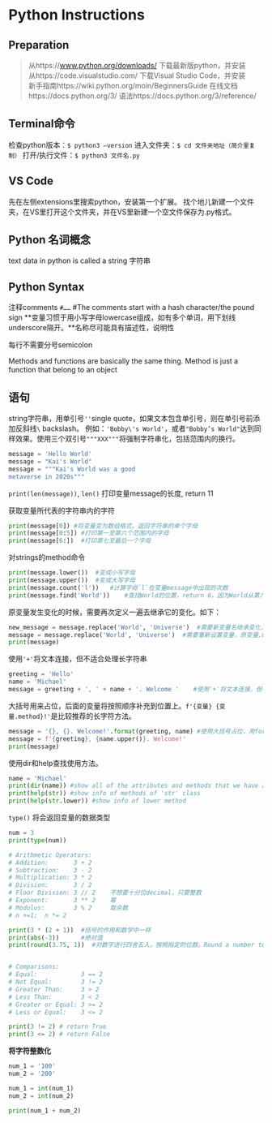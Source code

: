 # Python Instructions

## Preparation

> 从https://www.python.org/downloads/ 下载最新版python，并安装  
> 从https://code.visualstudio.com/ 下载Visual Studio Code，并安装  
> 新手指南https://wiki.python.org/moin/BeginnersGuide 
> 在线文档https://docs.python.org/3/ 
> 语法https://docs.python.org/3/reference/ 


## Terminal命令

检查python版本：`$ python3 —version`
进入文件夹：`$ cd 文件夹地址（简介里复制）`
打开/执行文件：`$ python3 文件名.py`

## VS Code

先在左侧extensions里搜索python，安装第一个扩展。
找个地儿新建一个文件夹，在VS里打开这个文件夹，并在VS里新建一个空文件保存为.py格式。

## Python 名词概念

text data in python is called a string 字符串
  
## Python Syntax

注释comments
`#……` #The comments start with a hash character/the pound sign
**变量习惯于用小写字母lowercase组成，如有多个单词，用下划线underscore隔开。**名称尽可能具有描述性，说明性

每行不需要分号semicolon



Methods and functions are basically the same thing. Method is just a function that belong to an object

## 语句

string字符串，用单引号`''`single quote，如果文本包含单引号，则在单引号前添加反斜线`\` backslash。 例如：`'Bobby\'s World'`，或者`"Bobby’s World"`达到同样效果。使用三个双引号`"""XXX"""`将强制字符串化，包括范围内的换行。

```python
message = 'Hello World'  
message = "Kai's World"
message = """Kai's World was a good
metaverse in 2020s"""
```

`print(len(message))`, `len()` 打印变量message的长度, return 11  

获取变量所代表的字符串内的字符

```python
print(message[0]) #将变量变为数组格式，返回字符串的单个字母
print(message[0:5]) #打印第一至第六个范围内的字母
print(message[6:])  #打印第七至最后一个字母
```

对strings的method命令

```python
print(message.lower())  #变成小写字母
print(message.upper())  #变成大写字母
print(message.count('l'))   #计算字母`l`在变量message中出现的次数
print(message.find('World'))    #查找World的位置，return 6，因为World从第六个开始。如果找不到，则return -1
```

原变量发生变化的时候，需要再次定义一遍去继承它的变化。如下：

```python
new_message = message.replace('World', 'Universe')  #需要新变量名继承变化，原变量无法更新。
message = message.replace('World', 'Universe')  #需要重新设置变量，原变量.method无法直接使用。
print(message)
```

使用`'+'`将文本连接，但不适合处理长字符串

```python
greeting = 'Hello'
name = 'Michael'
message = greeting + ', ' + name + '. Welcome '    #使用'+'将文本连接，但不适合长字符串。
```

大括号用来占位，后面的变量将按照顺序补充到位置上。`f'{变量} {变量.method}!'`是比较推荐的长字符方法。

```python
message = '{}, {}. Welcome!'.format(greeting, name) #使用大括号占位，用format填充空位
message = f'{greeting}, {name.upper()}. Welcome!'
print(message)
```


使用dir和help查找使用方法。
```python
name = 'Michael'
print(dir(name)) #show all of the attributes and methods that we have access to that variable.
print(help(str)) #show info of methods of 'str' class
print(help(str.lower)) #show info of lower method
```

`type()` 将会返回变量的数据类型

```python
num = 3
print(type(num))
```


```python
# Arithmetic Operators:
# Addition:       3 + 2
# Subtraction:    3 - 2
# Multiplication: 3 * 2
# Division:       3 / 2
# Floor Division: 3 // 2    不想要十分位decimal，只要整数
# Exponent:       3 ** 2    幂
# Modulus:        3 % 2     取余数
# n +=1;  n *= 2

print(3 * (2 + 1))  #括号的作用和数学中一样
print(abs(-3))      #绝对值
print(round(3.75, 1))  #对数字进行四舍五入，按照指定的位数。Round a number to a given precision in decimal digits


# Comparisons:
# Equal:            3 == 2
# Not Equal:        3 != 2
# Greater Than:     3 > 2
# Less Than:        3 < 2
# Greater or Equal: 3 >= 2
# Less or Equal:    3 <= 2

print(3 != 2) # return True
print(3 <= 2) # return False

```

**将字符整数化**

```python
num_1 = '100'
num_2 = '200'

num_1 = int(num_1)
num_2 = int(num_2)

print(num_1 + num_2)
```


